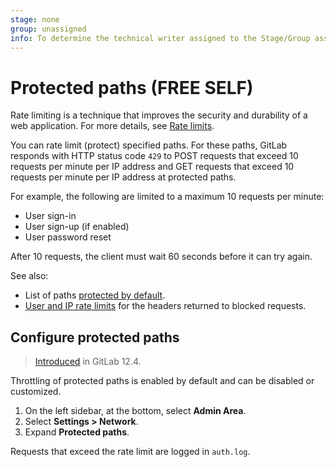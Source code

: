 ```yaml
---
stage: none
group: unassigned
info: To determine the technical writer assigned to the Stage/Group associated with this page, see https://about.gitlab.com/handbook/product/ux/technical-writing/#assignments
---
```


# Protected paths **(FREE SELF)**

Rate limiting is a technique that improves the security and durability of a web
application. For more details, see [Rate limits](../../security/rate_limits.md).

You can rate limit (protect) specified paths. For these paths, GitLab responds with HTTP status
code `429` to POST requests that exceed 10 requests per minute per IP address and GET requests that exceed 10 requests per minute per IP address at protected paths.

For example, the following are limited to a maximum 10 requests per minute:

- User sign-in
- User sign-up (if enabled)
- User password reset

After 10 requests, the client must wait 60 seconds before it can try again.

See also:

- List of paths [protected by default](../instance_limits.md#by-protected-path).
- [User and IP rate limits](user_and_ip_rate_limits.md#response-headers)
  for the headers returned to blocked requests.

## Configure protected paths

> [Introduced](https://gitlab.com/gitlab-org/gitlab-foss/-/merge_requests/31246) in GitLab 12.4.

Throttling of protected paths is enabled by default and can be disabled or
customized.

1. On the left sidebar, at the bottom, select **Admin Area**.
1. Select **Settings > Network**.
1. Expand **Protected paths**.

Requests that exceed the rate limit are logged in `auth.log`.
